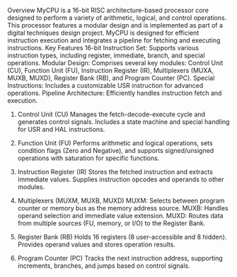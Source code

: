 Overview 
MyCPU is a 16-bit RISC architecture-based processor core designed to perform a variety of arithmetic, logical, and control operations. This processor features a modular design and is implemented as part of a digital techniques design project. MyCPU is designed for efficient instruction execution and integrates a pipeline for fetching and executing instructions.
Key Features 
16-bit Instruction Set: Supports various instruction types, including register, immediate, branch, and special operations. 
Modular Design: Comprises several key modules: Control Unit (CU), Function Unit (FU), Instruction Register (IR), Multiplexers (MUXA, MUXB, MUXD), Register Bank (RB), and Program Counter (PC).
Special Instructions: Includes a customizable USR instruction for advanced operations. 
Pipeline Architecture: Efficiently handles instruction fetch and execution. 
1. Control Unit (CU) 
Manages the fetch-decode-execute cycle and generates control signals. Includes a state machine and special handling for USR and HAL instructions. 
 
2. Function Unit (FU) 
Performs arithmetic and logical operations, sets condition flags (Zero and Negative), and supports signed/unsigned operations with saturation for specific functions.  
 
3. Instruction Register (IR) 
Stores the fetched instruction and extracts immediate values. Supplies instruction opcodes and operands to other modules. 

4. Multiplexers (MUXM, MUXB, MUXD) 
MUXM: Selects between program counter or memory bus as the memory address source. 
MUXB: Handles operand selection and immediate value extension. 
MUXD: Routes data from multiple sources (FU, memory, or I/O) to the Register Bank. 
5. Register Bank (RB) 
Holds 16 registers (8 user-accessible and 8 hidden). Provides operand values and stores operation results. 

6. Program Counter (PC) 
Tracks the next instruction address, supporting increments, branches, and jumps based on control signals. 
